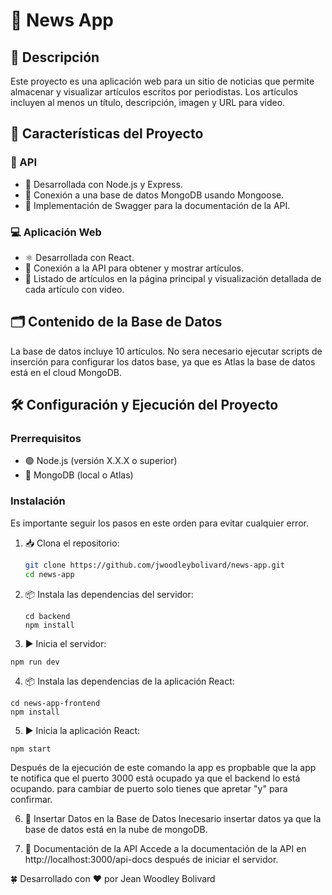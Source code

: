 # 📰 News App

## 📝 Descripción

Este proyecto es una aplicación web para un sitio de noticias que permite almacenar y visualizar artículos escritos por periodistas. Los artículos incluyen al menos un título, descripción, imagen y URL para video.

## 🌟 Características del Proyecto

### 📡 API

- 🔧 Desarrollada con Node.js y Express.
- 🔗 Conexión a una base de datos MongoDB usando Mongoose.
- 📃 Implementación de Swagger para la documentación de la API.

### 💻 Aplicación Web

- ⚛️ Desarrollada con React.
- 🔄 Conexión a la API para obtener y mostrar artículos.
- 📑 Listado de artículos en la página principal y visualización detallada de cada artículo con video.

## 🗂 Contenido de la Base de Datos

La base de datos incluye 10 artículos. No sera necesario ejecutar scripts de inserción para configurar los datos base, ya que es Atlas la base de datos está en el cloud MongoDB.

## 🛠 Configuración y Ejecución del Proyecto

### Prerrequisitos

- 🟢 Node.js (versión X.X.X o superior)
- 🍃 MongoDB (local o Atlas)

### Instalación
Es importante seguir los pasos en este orden para evitar cualquier error.
1. 📥 Clona el repositorio:

   ```bash
   git clone https://github.com/jwoodleybolivard/news-app.git
   cd news-app

   ```

2. 📦 Instala las dependencias del servidor:

   ```
   cd backend
   npm install
   ```

3. ▶️ Inicia el servidor:

```
npm run dev
```

4. 📦 Instala las dependencias de la aplicación React:

```
cd news-app-frontend
npm install
```

5. ▶️ Inicia la aplicación React:

```
npm start
```
Después de la ejecución de este comando la app es propbable que la app te notifica que el puerto 3000 está ocupado ya que el backend lo está ocupando. para cambiar de puerto solo tienes que apretar "y" para confirmar.

6. 💾 Insertar Datos en la Base de Datos
   Inecesario insertar datos ya que la base de datos está en la nube de mongoDB.

7. 📑 Documentación de la API
   Accede a la documentación de la API en http://localhost:3000/api-docs después de iniciar el servidor.

🍀 Desarrollado con ❤️ por Jean Woodley Bolivard
